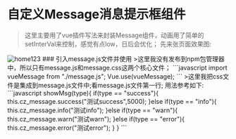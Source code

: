 # 自定义Message消息提示框组件
>这里主要用了vue插件写法来封装Message组件，动画用了简单的setInterVal来控制，感觉有点low，日后会优化；
>先来张页面效果图:
<img src="" alt="home123" />
### 引入message.js文件并使用
>这里我没有发布到npm包管理器中，所以只有message.js和message.css这两个核心文件；
```javascript
import vueMessage from "./message.js";
Vue.use(vueMessage);
```
>这里我把css文件是集成到message.js文件中;看message.js文件第一行;
用法参考如下:
```javascript
showMsg(type){
    if(type == "success"){
        this.cz_message.success("测试success",5000);
    }else if(type == "info"){
        this.cz_message.info("测试info");
    }else if(type == "warn"){
        this.cz_message.warn("测试warn");
    }else if(type == "error"){
        this.cz_message.error("测试error");
    }
}
```